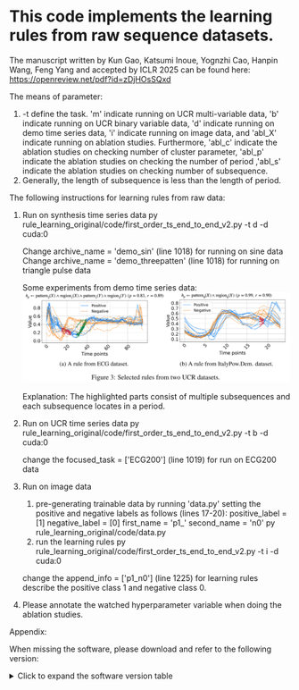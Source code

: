 # This code implements the learning rules from raw sequence datasets.

The manuscript written by Kun Gao, Katsumi Inoue, Yognzhi Cao, Hanpin Wang, Feng Yang and accepted by ICLR 2025 can be found here:
https://openreview.net/pdf?id=zDjHOsSQxd



The means of parameter:
1. -t define the task. 'm' indicate running on UCR multi-variable data, 'b' indicate running on UCR binary variable data, 'd' indicate running on demo time series data, 'i' indicate running on image data, and 'abl_X' indicate running on ablation studies. Furthermore, 'abl_c' indicate the ablation studies on checking number of cluster parameter, 'abl_p' indicate the ablation studies on checking the number of period ,'abl_s' indicate the ablation studies on checking number of subsequence. 
2. Generally, the length of subsequence is less than the length of period. 


The following instructions for learning rules from raw data: 
1. Run on synthesis time series data
   py rule_learning_original/code/first_order_ts_end_to_end_v2.py -t d -d cuda:0

   Change archive_name = 'demo_sin' (line 1018) for running on sine data 
   Change archive_name = 'demo_threepatten' (line 1018) for running on triangle pulse data 

   Some experiments from demo time series data:
   ![alt text](image.jpeg)

   Explanation: The highlighted parts consist of multiple subsequences and each subsequence locates in a period. 



2. Run on UCR time series data 
   py rule_learning_original/code/first_order_ts_end_to_end_v2.py -t b -d cuda:0
   
   change the focused_task = ['ECG200'] (line 1019) for run on ECG200 data

3. Run on image data 
   1. pre-generating trainable data by running 'data.py'
   setting the positive and negative labels as follows (lines 17-20):
   positive_label = [1]
   negative_label = [0]
   first_name = 'p1_'
   second_name = 'n0'
   py rule_learning_original/code/data.py
   2. run the learning rules
   py rule_learning_original/code/first_order_ts_end_to_end_v2.py -t i -d cuda:0

   change the append_info = ['p1_n0'] (line 1225) for learning rules describe the positive class 1 and negative class 0. 


4. Please annotate the watched hyperparameter variable when doing the ablation studies.



Appendix: 

When missing the software, please download and refer to the following version: 
<details>
  <summary>Click to expand the software version table</summary>

| Package                  | Version       |
|--------------------------|---------------|
| absl-py                  | 1.4.0         |
| aiohttp                  | 3.9.5         |
| aiosignal                | 1.3.1         |
| array-record             | 0.4.0         |
| asttokens                | 2.4.1         |
| astunparse               | 1.6.3         |
| async-timeout            | 4.0.3         |
| attrs                    | 23.2.0        |
| backcall                 | 0.2.0         |
| blinker                  | 1.8.2         |
| Brotli                   | 1.1.0         |
| cached-property          | 1.5.2         |
| cachetools               | 5.3.3         |
| certifi                  | 2024.2.2      |
| cffi                     | 1.16.0        |
| charset-normalizer       | 3.3.2         |
| click                    | 8.1.7         |
| colorama                 | 0.4.6         |
| comm                     | 0.2.2         |
| contourpy                | 1.1.1         |
| cryptography             | 42.0.7        |
| cycler                   | 0.12.1        |
| debugpy                  | 1.8.1         |
| decorator                | 5.1.1         |
| dm-tree                  | 0.1.8         |
| dtaidistance             | 2.3.12        |
| et-xmlfile               | 1.1.0         |
| etils                    | 1.3.0         |
| executing                | 2.0.1         |
| filelock                 | 3.14.0        |
| flatbuffers              | 24.3.25       |
| fonttools                | 4.53.0        |
| frozenlist               | 1.4.1         |
| fsspec                   | 2024.6.0      |
| gast                     | 0.5.4         |
| google-auth              | 2.29.0        |
| google-auth-oauthlib     | 1.0.0         |
| google-pasta             | 0.2.0         |
| googleapis-common-protos | 1.63.1        |
| grpcio                   | 1.54.3        |
| h5py                     | 3.11.0        |
| idna                     | 3.7           |
| importlib_metadata       | 7.1.0         |
| importlib_resources      | 6.4.0         |
| ipykernel                | 6.29.4        |
| ipython                  | 8.12.3        |
| jedi                     | 0.19.1        |
| Jinja2                   | 3.1.4         |
| joblib                   | 1.4.2         |
| jupyter_client           | 8.6.2         |
| jupyter_core             | 5.7.2         |
| keras                    | 2.13.1        |
| kiwisolver               | 1.4.5         |
| llvmlite                 | 0.41.1        |
| Markdown                 | 3.6           |
| MarkupSafe               | 2.1.5         |
| matplotlib               | 3.7.5         |
| matplotlib-inline        | 0.1.7         |
| more-itertools           | 10.3.0        |
| mpmath                   | 1.3.0         |
| multidict                | 6.0.5         |
| nest-asyncio             | 1.6.0         |
| networkx                 | 3.1           |
| numba                    | 0.58.1        |
| numpy                    | 1.24.4        |
| nvidia-cublas-cu12       | 12.1.3.1      |
| nvidia-cuda-cupti-cu12   | 12.1.105      |
| nvidia-cuda-nvrtc-cu12   | 12.1.105      |
| nvidia-cuda-runtime-cu12 | 12.1.105      |
| nvidia-cudnn-cu12        | 8.9.2.26      |
| nvidia-cufft-cu12        | 11.0.2.54     |
| nvidia-curand-cu12       | 10.3.2.106    |
| nvidia-cusolver-cu12     | 11.4.5.107    |
| nvidia-cusparse-cu12     | 12.1.0.106    |
| nvidia-nccl-cu12         | 2.20.5        |
| nvidia-nvjitlink-cu12    | 12.5.40       |
| nvidia-nvtx-cu12         | 12.1.105      |
| oauthlib                 | 3.2.2         |
| openpyxl                 | 3.1.5         |
| opt-einsum               | 3.3.0         |
| packaging                | 24.0          |
| pandas                   | 2.0.3         |
| parso                    | 0.8.4         |
| pexpect                  | 4.9.0         |
| pickleshare              | 0.7.5         |
| pillow                   | 10.3.0        |
| pip                      | 24.0          |
| platformdirs             | 4.2.2         |
| promise                  | 2.3           |
| prompt_toolkit           | 3.0.47        |
| protobuf                 | 3.20.3        |
| psutil                   | 5.9.8         |
| ptyprocess               | 0.7.0         |
| pure-eval                | 0.2.2         |
| pyasn1                   | 0.6.0         |
| pyasn1_modules           | 0.4.0         |
| pycparser                | 2.22          |
| pyDatalog                | 0.17.4        |
| Pygments                 | 2.18.0        |
| PyJWT                    | 2.8.0         |
| pyOpenSSL                | 24.0.0        |
| pyparsing                | 3.1.2         |
| PySocks                  | 1.7.1         |
| python-dateutil          | 2.9.0.post0   |
| python-mnist             | 0.7           |
| pytz                     | 2024.1        |
| pyu2f                    | 0.1.5         |
| pyzmq                    | 26.0.3        |
| requests                 | 2.32.2        |
| requests-oauthlib        | 2.0.0         |
| rsa                      | 4.9           |
| scikit-learn             | 1.3.2         |
| scipy                    | 1.10.1        |
| seaborn                  | 0.13.2        |
| setuptools               | 69.5.1        |
| six                      | 1.16.0        |
| stack-data               | 0.6.3         |
| sympy                    | 1.12.1        |
| tensorboard              | 2.13.0        |
| tensorboard-data-server  | 0.7.0         |
| tensorflow               | 2.13.1        |
| tensorflow-datasets      | 4.9.2         |
| tensorflow-estimator     | 2.13.0        |
| tensorflow-metadata      | 1.14.0        |
| termcolor                | 2.4.0         |
| threadpoolctl            | 3.5.0         |
| toml                     | 0.10.2        |
| torch                    | 2.3.1         |
| torch-tb-profiler        | 0.4.3         |
| torcheval                | 0.0.7         |
| torchsummary             | 1.5.1         |
| torchvision              | 0.18.1        |
| tornado                  | 6.4.1         |
| tqdm                     | 4.66.4        |
| traitlets                | 5.14.3        |
| triton                   | 2.3.1         |
| tslearn                  | 0.6.3         |
| typing_extensions        | 4.12.2        |
| tzdata                   | 2024.1        |
| urllib3                  | 2.2.1         |
| utils                    | 1.0.2         |
| wcwidth                  | 0.2.13        |
| Werkzeug                 | 3.0.3         |
| wheel                    | 0.43.0        |
| wrapt                    | 1.16.0        |
| xgboost                  | 2.1.1         |
| yarl                     | 1.9.4         |
| zipp                     | 3.17.0        |


</details>
